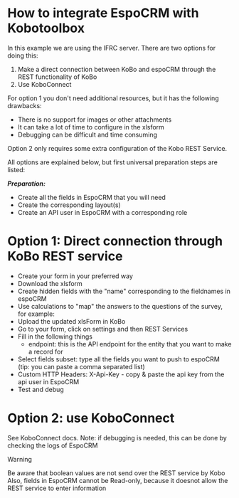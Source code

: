 
# How to integrate EspoCRM with Kobotoolbox 

In this example we are using the IFRC server. 
There are two options for doing this:

1. Make a direct connection between KoBo and espoCRM through the REST functionality of KoBo
2. Use KoboConnect
   
For option 1 you don't need additional resources, but it has the following drawbacks:

- There is no support for images or other attachments
- It can take a lot of time to configure in the xlsform
- Debugging can be difficult and time consuming
  
Option 2 only requires some extra configuration of the Kobo REST Service.

All options are explained below, but first universal preparation steps are listed:

***Preparation:*** 

- Create all the fields in EspoCRM that you will need
- Create the corresponding layout(s)
- Create an API user in EspoCRM with a corresponding role
  
# Option 1: Direct connection through KoBo REST service

- Create your form in your preferred way
- Download the xlsform
- Create hidden fields with the "name" corresponding to the fieldnames in espoCRM
- Use calculations to "map" the answers to the questions of the survey, for example:
- Upload the updated xlsForm in KoBo
- Go to your form, click on settings and then REST Services
- Fill in the following things
  - endpoint: this is the API endpoint for the entity that you want to make a record for
 - Select fields subset: type all the fields you want to push to espoCRM (tip: you can paste a comma separated list)
 - Custom HTTP Headers: X-Api-Key - copy & paste the api key from the api user in EspoCRM
- Test and debug
  
# Option 2: use KoboConnect
See KoboConnect docs. Note: if debugging is needed, this can be done by checking the logs of EspoCRM

Warning

Be aware that boolean values are not send over the REST service by Kobo Also, fields in EspoCRM cannot be Read-only, because it doesnot allow the REST service to enter information
